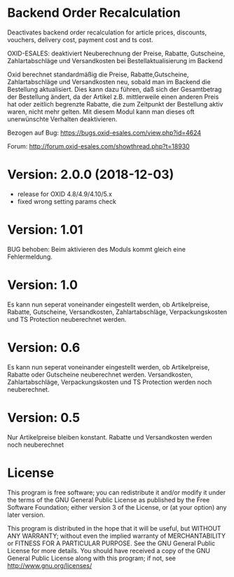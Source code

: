 Backend Order Recalculation
=============
Deactivates backend order recalculation for article prices, discounts, vouchers, delivery cost, payment cost and ts cost.

OXID-ESALES: deaktiviert Neuberechnung der Preise, Rabatte, Gutscheine, Zahlartabschläge und Versandkosten bei Bestellaktualisierung im Backend 

Oxid berechnet standardmäßig die Preise, Rabatte,Gutscheine, Zahlartabschläge und Versandkosten neu, sobald man im Backend die Bestellung aktualisiert.
Dies kann dazu führen, daß sich der Gesamtbetrag der Bestellung ändert, da der Artikel z.B. mittlerweile
einen anderen Preis hat oder zeitlich begrenzte Rabatte, die zum Zeitpunkt der Bestellung aktiv waren, nicht mehr gelten.
Mit diesem Modul kann man dieses oft unerwünschte Verhalten deaktivieren.

Bezogen auf Bug: https://bugs.oxid-esales.com/view.php?id=4624

Forum: http://forum.oxid-esales.com/showthread.php?t=18930

Version: 2.0.0 (2018-12-03)
============
- release for OXID 4.8/4.9/4.10/5.x
- fixed wrong setting params check

Version: 1.01
============
BUG behoben: Beim aktivieren des Moduls kommt gleich eine Fehlermeldung.

Version: 1.0
============
Es kann nun seperat voneinander eingestellt werden, ob Artikelpreise, Rabatte, Gutscheine, Versandkosten, Zahlartabschläge, Verpackungskosten und TS Protection neuberechnet werden. 


Version: 0.6
============
Es kann nun seperat voneinander eingestellt werden, ob Artikelpreise, Rabatte oder Gutscheine neuberechnet werden. Versandkosten, Zahlartabschläge, Verpackungskosten und TS Protection werden noch neuberechnet.


Version: 0.5
============
Nur Artikelpreise bleiben konstant. Rabatte und Versandkosten werden noch neuberechnet


License
============

This program is free software; you can redistribute it and/or modify it under the terms of the GNU General Public License as published by the Free Software Foundation; either version 3 of the License, or (at your option) any later version.

This program is distributed in the hope that it will be useful, but WITHOUT ANY WARRANTY; without even the implied warranty of MERCHANTABILITY or FITNESS FOR A PARTICULAR PURPOSE. See the GNU General Public License for more details. You should have received a copy of the GNU General Public License along with this program; if not, see http://www.gnu.org/licenses/
